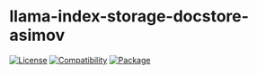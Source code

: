 # llama-index-storage-docstore-asimov

[![License](https://img.shields.io/badge/license-Public%20Domain-blue.svg)](https://unlicense.org)
[![Compatibility](https://img.shields.io/python/required-version-toml?tomlFilePath=https%3A%2F%2Fraw.githubusercontent.com%2Fasimov-platform%2Fllama-index-storage-docstore-asimov%2Frefs%2Fheads%2Fmaster%2Fpyproject.toml)](https://pypi.python.org/pypi/llama-index-storage-docstore-asimov)
[![Package](https://img.shields.io/pypi/v/llama-index-storage-docstore-asimov.svg)](https://pypi.python.org/pypi/llama-index-storage-docstore-asimov)
